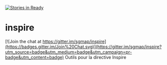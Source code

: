 [![Stories in Ready](https://badge.waffle.io/sgmap/inspire.png?label=ready&title=Ready)](https://waffle.io/sgmap/inspire)
# inspire

[![Join the chat at https://gitter.im/sgmap/inspire](https://badges.gitter.im/Join%20Chat.svg)](https://gitter.im/sgmap/inspire?utm_source=badge&utm_medium=badge&utm_campaign=pr-badge&utm_content=badge)
Outils pour la directive Inspire
